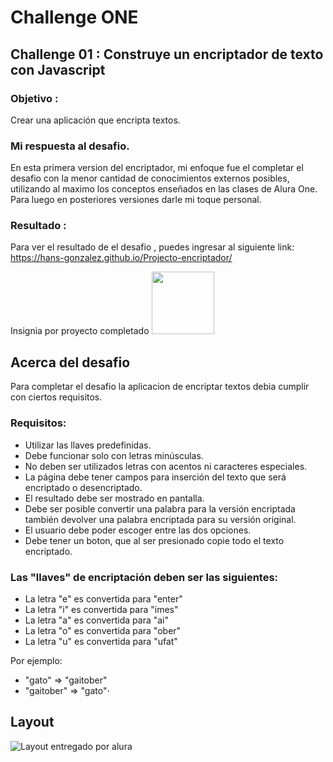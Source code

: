# Challenge ONE 

## Challenge 01 : Construye un encriptador de texto con Javascript

### Objetivo : 
Crear una aplicación que encripta textos.

### Mi respuesta al desafio.

En esta primera version del encriptador, mi enfoque fue el  completar el desafio con la menor cantidad de conocimientos externos posibles, utilizando al maximo los conceptos enseñados en las clases de Alura One.
Para luego en posteriores versiones  darle mi toque personal.

### Resultado :
Para ver el resultado de el desafio , puedes ingresar al siguiente link:
https://hans-gonzalez.github.io/Projecto-encriptador/

Insignia por proyecto completado <img src = "https://user-images.githubusercontent.com/110706345/190925375-2f375a31-e1f3-4adc-b1e3-8f700ca1f1a8.png" width="100">


## Acerca del desafio

Para completar el desafio la aplicacion de encriptar textos debia cumplir con ciertos requisitos.
 
### Requisitos:
- Utilizar las llaves predefinidas.
- Debe funcionar solo con letras minúsculas.
- No deben ser utilizados letras con acentos ni caracteres especiales.
- La página debe tener campos para inserción del texto que será encriptado o desencriptado.
- El resultado debe ser mostrado en pantalla.
- Debe ser posible convertir una palabra para la versión encriptada también devolver una palabra encriptada para su versión original.
- El usuario debe poder escoger entre las dos opciones.
- Debe tener un boton, que al ser presionado copie todo el texto encriptado.

### Las "llaves" de encriptación deben ser las siguientes:

- La letra "e" es convertida para "enter"
- La letra "i" es convertida para "imes"
- La letra "a" es convertida para "ai"
- La letra "o" es convertida para "ober"
- La letra "u" es convertida para "ufat"

Por ejemplo:
* "gato" => "gaitober"
* "gaitober" => "gato"⋅

## Layout
![Layout entregado por alura](https://user-images.githubusercontent.com/110706345/190923621-8bed8304-e9ff-4e57-84ce-779d00114900.png)
